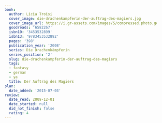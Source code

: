 ```yaml
---
book:
  author: Licia Troisi
  cover_image: die-drachenkampferin-der-auftrag-des-magiers.jpg
  cover_image_url: https://i.gr-assets.com/images/S/compressed.photo.goodreads.com/books/1330028268l/6582267._SX98_.jpg
  goodreads: '6582267'
  isbn10: '3453532899'
  isbn13: '9783453532892'
  pages: '398'
  publication_year: '2008'
  series: Die Drachenkämpferin
  series_position: '2'
  slug: die-drachenkampferin-der-auftrag-des-magiers
  tags:
  - fantasy
  - german
  - ya
  title: Der Auftrag des Magiers
plan:
  date_added: '2015-07-03'
review:
  date_read: 2009-12-01
  date_started: null
  did_not_finish: false
  rating: 4
---
```

